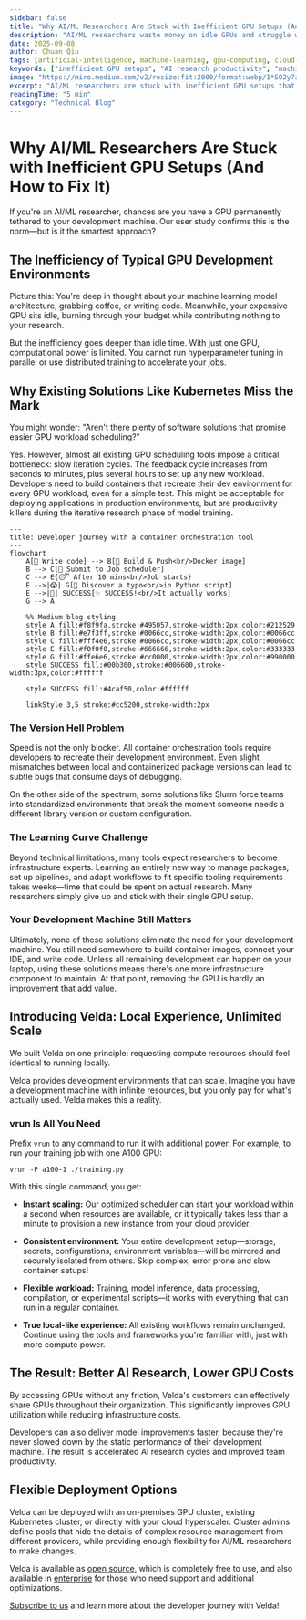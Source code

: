 ```yaml
---
sidebar: false
title: "Why AI/ML Researchers Are Stuck with Inefficient GPU Setups (And How to Fix It)"
description: "AI/ML researchers waste money on idle GPUs and struggle with slow, complex cloud setups. Discover how Velda eliminates inefficient GPU usage with instant scaling and seamless local development experience."
date: 2025-09-08
author: Chuan Qiu
tags: [artificial-intelligence, machine-learning, gpu-computing, cloud-computing, kubernetes, software-development, ai-development, devops]
keywords: ["inefficient GPU setups", "AI research productivity", "machine learning development", "GPU cost optimization", "Velda cloud GPU", "distributed training solutions", "GPU utilization", "ML development workflow", "hyperparameter tuning parallel", "AI infrastructure costs"]
image: "https://miro.medium.com/v2/resize:fit:2000/format:webp/1*SO2y7zQns8x7DvgPsV1tsA.png"
excerpt: "AI/ML researchers are stuck with inefficient GPU setups that limit productivity and increase costs. Learn how Velda provides instant access to scalable compute without the complexity."
readingTime: "5 min"
category: "Technical Blog"
---
```


# **Why AI/ML Researchers Are Stuck with Inefficient GPU Setups (And How to Fix It)**

If you're an AI/ML researcher, chances are you have a GPU permanently tethered to your development machine. Our user study confirms this is the norm—but is it the smartest approach?


## **The Inefficiency of Typical GPU Development Environments**

Picture this: You're deep in thought about your machine learning model architecture, grabbing coffee, or writing code. Meanwhile, your expensive GPU sits idle, burning through your budget while contributing nothing to your research.

But the inefficiency goes deeper than idle time. With just one GPU, computational power is limited. You cannot run hyperparameter tuning in parallel or use distributed training to accelerate your jobs.


## **Why Existing Solutions Like Kubernetes Miss the Mark**

You might wonder: "Aren't there plenty of software solutions that promise easier GPU workload scheduling?"

Yes. However, almost all existing GPU scheduling tools impose a critical bottleneck: slow iteration cycles. The feedback cycle increases from seconds to minutes, plus several hours to set up any new workload. Developers need to build containers that recreate their dev environment for every GPU workload, even for a simple test. This might be acceptable for deploying applications in production environments, but are productivity killers during the iterative research phase of model training.

```mermaid
---
title: Developer journey with a container orchestration tool
---
flowchart
    A[📝 Write code] --> B[🔨 Build & Push<br/>Docker image]
    B --> C[🚀 Submit to Job scheduler]
    C --> E{😴 After 10 mins<br/>Job starts}
    E -->|😱| G[🐛 Discover a typo<br/>in Python script]
    E -->|🎉| SUCCESS[✨ SUCCESS!<br/>It actually works]
    G --> A
    
    %% Medium blog styling
    style A fill:#f8f9fa,stroke:#495057,stroke-width:2px,color:#212529
    style B fill:#e7f3ff,stroke:#0066cc,stroke-width:2px,color:#0066cc
    style C fill:#fff4e6,stroke:#0066cc,stroke-width:2px,color:#0066cc
    style E fill:#f0f0f0,stroke:#666666,stroke-width:2px,color:#333333
    style G fill:#ffe6e6,stroke:#cc0000,stroke-width:2px,color:#990000
    style SUCCESS fill:#00b300,stroke:#006600,stroke-width:3px,color:#ffffff
    
    style SUCCESS fill:#4caf50,color:#ffffff

    linkStyle 3,5 stroke:#cc5200,stroke-width:2px
```

### The Version Hell Problem

Speed is not the only blocker. All container orchestration tools require developers to recreate their development environment. Even slight mismatches between local and containerized package versions can lead to subtle bugs that consume days of debugging.

On the other side of the spectrum, some solutions like Slurm force teams into standardized environments that break the moment someone needs a different library version or custom configuration.


### The Learning Curve Challenge

Beyond technical limitations, many tools expect researchers to become infrastructure experts. Learning an entirely new way to manage packages, set up pipelines, and adapt workflows to fit specific tooling requirements takes weeks—time that could be spent on actual research. Many researchers simply give up and stick with their single GPU setup.


### Your Development Machine Still Matters

Ultimately, none of these solutions eliminate the need for your development machine. You still need somewhere to build container images, connect your IDE, and write code. Unless all remaining development can happen on your laptop, using these solutions means there's one more infrastructure component to maintain. At that point, removing the GPU is hardly an improvement that add value.


## **Introducing Velda: Local Experience, Unlimited Scale**

We built Velda on one principle: requesting compute resources should feel identical to running locally.

Velda provides development environments that can scale. Imagine you have a development machine with infinite resources, but you only pay for what's actually used. Velda makes this a reality.


### vrun Is All You Need

Prefix `vrun` to any command to run it with additional power. For example, to run your training job with one A100 GPU:

```
vrun -P a100-1 ./training.py
```
With this single command, you get:

* **Instant scaling:** Our optimized scheduler can start your workload within a second when resources are available, or it typically takes less than a minute to provision a new instance from your cloud provider.

* **Consistent environment:** Your entire development setup—storage, secrets, configurations, environment variables—will be mirrored and securely isolated from others. Skip complex, error prone and slow container setups!

* **Flexible workload:** Training, model inference, data processing, compilation, or experimental scripts—it works with everything that can run in a regular container.

* **True local-like experience:** All existing workflows remain unchanged. Continue using the tools and frameworks you're familiar with, just with more compute power.


## **The Result: Better AI Research, Lower GPU Costs**

By accessing GPUs without any friction, Velda's customers can effectively share GPUs throughout their organization. This significantly improves GPU utilization while reducing infrastructure costs.

Developers can also deliver model improvements faster, because they're never slowed down by the static performance of their development machine. The result is accelerated AI research cycles and improved team productivity.


## **Flexible Deployment Options**

Velda can be deployed with an on-premises GPU cluster, existing Kubernetes cluster, or directly with your cloud hyperscaler. Cluster admins define pools that hide the details of complex resource management from different providers, while providing enough flexibility for AI/ML researchers to make changes.

Velda is available as [open source](https://github.com/velda-io/velda), which is completely free to use, and also available in [enterprise](/book) for those who need support and additional optimizations.

[Subscribe to us](/contact) and learn more about the developer journey with Velda!
